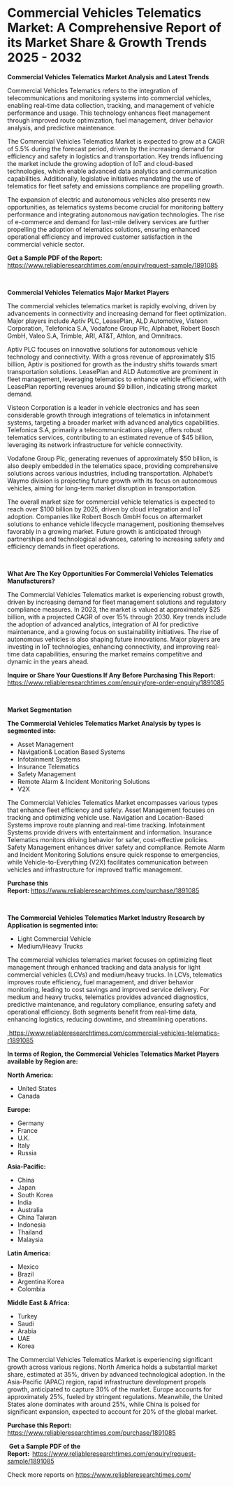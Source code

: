 <p><h1>Commercial Vehicles Telematics Market: A Comprehensive Report of its Market Share & Growth Trends 2025 - 2032</h1></p><p><strong>Commercial Vehicles Telematics Market Analysis and Latest Trends</strong></p>
<p><p>Commercial Vehicles Telematics refers to the integration of telecommunications and monitoring systems into commercial vehicles, enabling real-time data collection, tracking, and management of vehicle performance and usage. This technology enhances fleet management through improved route optimization, fuel management, driver behavior analysis, and predictive maintenance. </p><p>The Commercial Vehicles Telematics Market is expected to grow at a CAGR of 5.5% during the forecast period, driven by the increasing demand for efficiency and safety in logistics and transportation. Key trends influencing the market include the growing adoption of IoT and cloud-based technologies, which enable advanced data analytics and communication capabilities. Additionally, legislative initiatives mandating the use of telematics for fleet safety and emissions compliance are propelling growth. </p><p>The expansion of electric and autonomous vehicles also presents new opportunities, as telematics systems become crucial for monitoring battery performance and integrating autonomous navigation technologies. The rise of e-commerce and demand for last-mile delivery services are further propelling the adoption of telematics solutions, ensuring enhanced operational efficiency and improved customer satisfaction in the commercial vehicle sector.</p></p>
<p><strong>Get a Sample PDF of the Report:&nbsp;</strong> <a href="https://www.reliableresearchtimes.com/enquiry/request-sample/1891085?utm_campaign=3326&utm_medium=2&utm_source=Github&utm_content=ia&utm_term=28032025&utm_id=commercial-vehicles-telematics">https://www.reliableresearchtimes.com/enquiry/request-sample/1891085</a></p>
<p>&nbsp;</p>
<p><strong>Commercial Vehicles Telematics Major Market Players</strong></p>
<p><p>The commercial vehicles telematics market is rapidly evolving, driven by advancements in connectivity and increasing demand for fleet optimization. Major players include Aptiv PLC, LeasePlan, ALD Automotive, Visteon Corporation, Telefonica S.A, Vodafone Group Plc, Alphabet, Robert Bosch GmbH, Valeo S.A, Trimble, ARI, AT&T, Athlon, and Omnitracs.</p><p>Aptiv PLC focuses on innovative solutions for autonomous vehicle technology and connectivity. With a gross revenue of approximately $15 billion, Aptiv is positioned for growth as the industry shifts towards smart transportation solutions. LeasePlan and ALD Automotive are prominent in fleet management, leveraging telematics to enhance vehicle efficiency, with LeasePlan reporting revenues around $9 billion, indicating strong market demand.</p><p>Visteon Corporation is a leader in vehicle electronics and has seen considerable growth through integrations of telematics in infotainment systems, targeting a broader market with advanced analytics capabilities. Telefonica S.A, primarily a telecommunications player, offers robust telematics services, contributing to an estimated revenue of $45 billion, leveraging its network infrastructure for vehicle connectivity.</p><p>Vodafone Group Plc, generating revenues of approximately $50 billion, is also deeply embedded in the telematics space, providing comprehensive solutions across various industries, including transportation. Alphabet’s Waymo division is projecting future growth with its focus on autonomous vehicles, aiming for long-term market disruption in transportation.</p><p>The overall market size for commercial vehicle telematics is expected to reach over $100 billion by 2025, driven by cloud integration and IoT adoption. Companies like Robert Bosch GmbH focus on aftermarket solutions to enhance vehicle lifecycle management, positioning themselves favorably in a growing market. Future growth is anticipated through partnerships and technological advances, catering to increasing safety and efficiency demands in fleet operations.</p></p>
<p>&nbsp;</p>
<p><strong>What Are The Key Opportunities For Commercial Vehicles Telematics Manufacturers?</strong></p>
<p><p>The Commercial Vehicles Telematics market is experiencing robust growth, driven by increasing demand for fleet management solutions and regulatory compliance measures. In 2023, the market is valued at approximately $25 billion, with a projected CAGR of over 15% through 2030. Key trends include the adoption of advanced analytics, integration of AI for predictive maintenance, and a growing focus on sustainability initiatives. The rise of autonomous vehicles is also shaping future innovations. Major players are investing in IoT technologies, enhancing connectivity, and improving real-time data capabilities, ensuring the market remains competitive and dynamic in the years ahead.</p></p>
<p><strong>Inquire or Share Your Questions If Any Before Purchasing This Report:</strong> <a href="https://www.reliableresearchtimes.com/enquiry/pre-order-enquiry/1891085?utm_campaign=3326&utm_medium=2&utm_source=Github&utm_content=ia&utm_term=28032025&utm_id=commercial-vehicles-telematics">https://www.reliableresearchtimes.com/enquiry/pre-order-enquiry/1891085</a></p>
<p>&nbsp;</p>
<p><strong>Market Segmentation</strong></p>
<p><strong>The Commercial Vehicles Telematics Market Analysis by types is segmented into:</strong></p>
<p><ul><li>Asset Management</li><li>Navigation& Location Based Systems</li><li>Infotainment Systems</li><li>Insurance Telematics</li><li>Safety Management</li><li>Remote Alarm & Incident Monitoring Solutions</li><li>V2X</li></ul></p>
<p><p>The Commercial Vehicles Telematics Market encompasses various types that enhance fleet efficiency and safety. Asset Management focuses on tracking and optimizing vehicle use. Navigation and Location-Based Systems improve route planning and real-time tracking. Infotainment Systems provide drivers with entertainment and information. Insurance Telematics monitors driving behavior for safer, cost-effective policies. Safety Management enhances driver safety and compliance. Remote Alarm and Incident Monitoring Solutions ensure quick response to emergencies, while Vehicle-to-Everything (V2X) facilitates communication between vehicles and infrastructure for improved traffic management.</p></p>
<p><strong>Purchase this Report:&nbsp;</strong><a href="https://www.reliableresearchtimes.com/purchase/1891085?utm_campaign=3326&utm_medium=2&utm_source=Github&utm_content=ia&utm_term=28032025&utm_id=commercial-vehicles-telematics">https://www.reliableresearchtimes.com/purchase/1891085</a></p>
<p>&nbsp;</p>
<p><strong>The Commercial Vehicles Telematics Market Industry Research by Application is segmented into:</strong></p>
<p><ul><li>Light Commercial Vehicle</li><li>Medium/Heavy Trucks</li></ul></p>
<p><p>The commercial vehicles telematics market focuses on optimizing fleet management through enhanced tracking and data analysis for light commercial vehicles (LCVs) and medium/heavy trucks. In LCVs, telematics improves route efficiency, fuel management, and driver behavior monitoring, leading to cost savings and improved service delivery. For medium and heavy trucks, telematics provides advanced diagnostics, predictive maintenance, and regulatory compliance, ensuring safety and operational efficiency. Both segments benefit from real-time data, enhancing logistics, reducing downtime, and streamlining operations.</p></p>
<p><a href="https://www.reliableresearchtimes.com/commercial-vehicles-telematics-r1891085?utm_campaign=3326&utm_medium=2&utm_source=Github&utm_content=ia&utm_term=28032025&utm_id=commercial-vehicles-telematics">&nbsp;https://www.reliableresearchtimes.com/commercial-vehicles-telematics-r1891085</a></p>
<p><strong>In terms of Region, the Commercial Vehicles Telematics Market Players available by Region are:</strong></p>
<p>
    <p> <strong> North America: </strong>
        <ul>
            <li>United States</li>
            <li>Canada</li>
        </ul>
        </p> 
    <p> <strong> Europe: </strong>
        <ul>
            <li>Germany</li>
            <li>France</li>
            <li>U.K.</li>
            <li>Italy</li>
            <li>Russia</li>
        </ul>
        </p> 
    <p> <strong> Asia-Pacific: </strong>
        <ul>
            <li>China</li>
            <li>Japan</li>
            <li>South Korea</li>
            <li>India</li>
            <li>Australia</li>
            <li>China Taiwan</li>
            <li>Indonesia</li>
            <li>Thailand</li>
            <li>Malaysia</li>
        </ul>
        </p> 
    <p> <strong> Latin America: </strong>
        <ul>
            <li>Mexico</li>
            <li>Brazil</li>
            <li>Argentina Korea</li>
            <li>Colombia</li>
        </ul>
        </p> 
    <p> <strong> Middle East & Africa: </strong>
        <ul>
            <li>Turkey</li>
            <li>Saudi</li>
            <li>Arabia</li>
            <li>UAE</li>
            <li>Korea</li>
        </ul>
    </p>
    </p>
<p><p>The Commercial Vehicles Telematics Market is experiencing significant growth across various regions. North America holds a substantial market share, estimated at 35%, driven by advanced technological adoption. In the Asia-Pacific (APAC) region, rapid infrastructure development propels growth, anticipated to capture 30% of the market. Europe accounts for approximately 25%, fueled by stringent regulations. Meanwhile, the United States alone dominates with around 25%, while China is poised for significant expansion, expected to account for 20% of the global market.</p></p>
<p><strong>Purchase this Report: </strong><a href="https://www.reliableresearchtimes.com/purchase/1891085?utm_campaign=3326&utm_medium=2&utm_source=Github&utm_content=ia&utm_term=28032025&utm_id=commercial-vehicles-telematics">https://www.reliableresearchtimes.com/purchase/1891085</a></p>
<p>&nbsp;<strong>Get a Sample PDF of the Report:&nbsp;&nbsp;</strong><a href="https://www.reliableresearchtimes.com/enquiry/request-sample/1891085?utm_campaign=3326&utm_medium=2&utm_source=Github&utm_content=ia&utm_term=28032025&utm_id=commercial-vehicles-telematics">https://www.reliableresearchtimes.com/enquiry/request-sample/1891085</a></p>
<p><strong></strong></p>
<p>Check more reports on <a href="https://www.reliableresearchtimes.com/?utm_campaign=3326&utm_medium=2&utm_source=Github&utm_content=ia&utm_term=28032025&utm_id=commercial-vehicles-telematics">https://www.reliableresearchtimes.com/</a></p>